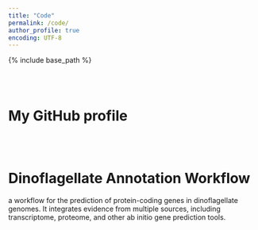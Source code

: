 ```yaml
---
title: "Code"
permalink: /code/
author_profile: true
encoding: UTF-8
---
```


{% include base_path %}

<style>
ul {
  list-style-type: none;
}

</style>

<br/><br/>

# My GitHub profile

<div class="github-card" data-github="TimothyStephens" data-width="400" data-height="318" data-theme="medium"></div>
<script src="//cdn.jsdelivr.net/github-cards/latest/widget.js"></script>

<br/><br/>

# Dinoflagellate Annotation Workflow
a workflow for the prediction of protein-coding genes in dinoflagellate genomes. It integrates evidence from multiple sources, including transcriptome, proteome, and other ab initio gene prediction tools.
<br/><br/>
<div class="github-card" data-github="TimothyStephens/Dinoflagellate_Annotation_Workflow" data-width="400" data-height="279" data-theme="medium"></div>
<script src="//cdn.jsdelivr.net/github-cards/latest/widget.js"></script>
<br/><br/>

